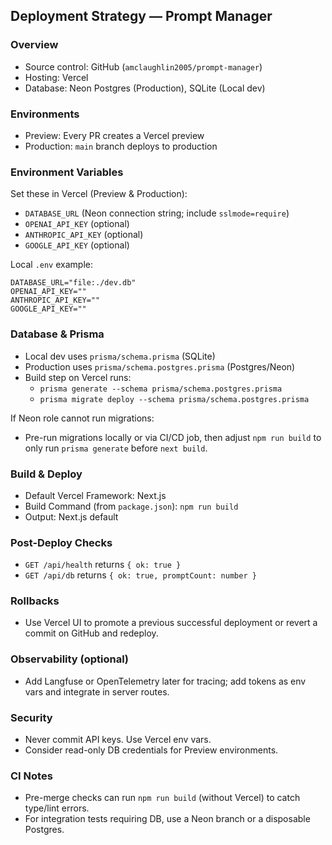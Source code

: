 ## Deployment Strategy — Prompt Manager

### Overview
- Source control: GitHub (`amclaughlin2005/prompt-manager`)
- Hosting: Vercel
- Database: Neon Postgres (Production), SQLite (Local dev)

### Environments
- Preview: Every PR creates a Vercel preview
- Production: `main` branch deploys to production

### Environment Variables
Set these in Vercel (Preview & Production):
- `DATABASE_URL` (Neon connection string; include `sslmode=require`)
- `OPENAI_API_KEY` (optional)
- `ANTHROPIC_API_KEY` (optional)
- `GOOGLE_API_KEY` (optional)

Local `.env` example:
```
DATABASE_URL="file:./dev.db"
OPENAI_API_KEY=""
ANTHROPIC_API_KEY=""
GOOGLE_API_KEY=""
```

### Database & Prisma
- Local dev uses `prisma/schema.prisma` (SQLite)
- Production uses `prisma/schema.postgres.prisma` (Postgres/Neon)
- Build step on Vercel runs:
  - `prisma generate --schema prisma/schema.postgres.prisma`
  - `prisma migrate deploy --schema prisma/schema.postgres.prisma`

If Neon role cannot run migrations:
- Pre-run migrations locally or via CI/CD job, then adjust `npm run build` to only run `prisma generate` before `next build`.

### Build & Deploy
- Default Vercel Framework: Next.js
- Build Command (from `package.json`): `npm run build`
- Output: Next.js default

### Post-Deploy Checks
- `GET /api/health` returns `{ ok: true }`
- `GET /api/db` returns `{ ok: true, promptCount: number }`

### Rollbacks
- Use Vercel UI to promote a previous successful deployment or revert a commit on GitHub and redeploy.

### Observability (optional)
- Add Langfuse or OpenTelemetry later for tracing; add tokens as env vars and integrate in server routes.

### Security
- Never commit API keys. Use Vercel env vars.
- Consider read-only DB credentials for Preview environments.

### CI Notes
- Pre-merge checks can run `npm run build` (without Vercel) to catch type/lint errors.
- For integration tests requiring DB, use a Neon branch or a disposable Postgres.


